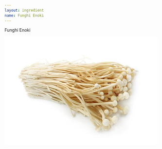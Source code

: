 ```yaml
---
layout: ingredient
name: Funghi Enoki
---
```


Funghi Enoki

![Enoki](/assets/images/ingredients/enoki-1.jpg)
